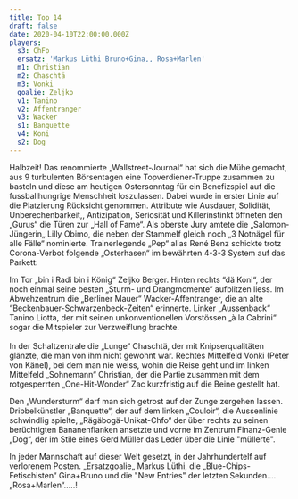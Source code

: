 ```yaml
---
title: Top 14
draft: false
date: 2020-04-10T22:00:00.000Z
players:
  s3: ChFo
  ersatz: 'Markus Lüthi Bruno+Gina,, Rosa+Marlen'
  m1: Christian
  m2: Chaschtä
  m3: Vonki
  goalie: Zeljko
  v1: Tanino
  v2: Affentranger
  v3: Wacker
  s1: Banquette
  v4: Koni
  s2: Dog
---
```

Halbzeit! Das renommierte „Wallstreet-Journal“ hat sich die Mühe gemacht, aus 9 turbulenten Börsentagen eine Topverdiener-Truppe zusammen zu basteln und diese am heutigen Ostersonntag für ein Benefizspiel auf die fussballhungrige Menschheit loszulassen. Dabei wurde in erster Linie auf die Platzierung Rücksicht genommen. Attribute wie Ausdauer, Solidität, Unberechenbarkeit,, Antizipation, Seriosität und Killerinstinkt öffneten den „Gurus“ die Türen zur „Hall of Fame“. Als oberste Jury amtete die „Salomon-Jüngerin„ Lilly Obimo, die neben der Stammelf  gleich noch „3 Notnägel für alle Fälle“ nominierte. Trainerlegende „Pep“ alias René Benz schickte trotz Corona-Verbot folgende „Osterhasen“ im bewährten 4-3-3 System auf das Parkett: 

Im Tor „bin i Radi bin i König“ Zeljko Berger. Hinten rechts “dä Koni“, der noch einmal seine besten „Sturm- und Drangmomente“ aufblitzen liess. Im Abwehzentrum die „Berliner Mauer“ Wacker-Affentranger, die an alte “Beckenbauer-Schwarzenbeck-Zeiten“ erinnerte. Linker „Aussenback“ Tanino Liotta, der mit seinen unkonventionellen Vorstössen „à la Cabrini“ sogar die Mitspieler zur Verzweiflung brachte. \
\
In der Schaltzentrale die „Lunge“ Chaschtä, der mit Knipserqualitäten glänzte, die man von ihm nicht gewohnt war. Rechtes Mittelfeld Vonki (Peter von Känel), bei dem man nie weiss, wohin die Reise geht und im linken Mittelfeld „Sohnemann“ Christian, der die Partie zusammen mit dem rotgesperrten „One-Hit-Wonder“ Zac kurzfristig auf die Beine gestellt hat.

Den „Wundersturm“ darf man sich getrost auf der Zunge zergehen lassen. Dribbelkünstler „Banquette“, der auf dem linken „Couloir“, die Aussenlinie schwindlig spielte, „Rägäbogä-Unikat-Chfo“ der über rechts zu  seinen berüchtigten Bananenflanken ansetzte und vorne im Zentrum Finanz-Genie „Dog“, der im Stile eines Gerd Müller das Leder über die Linie "müllerte".

In jeder Mannschaft auf dieser Welt gesetzt, in der Jahrhundertelf auf verlorenem Posten. „Ersatzgoalie„ Markus Lüthi, die „Blue-Chips-Fetischisten“ Gina+Bruno und die "New Entries" der letzten Sekunden.... „Rosa+Marlen“.....!